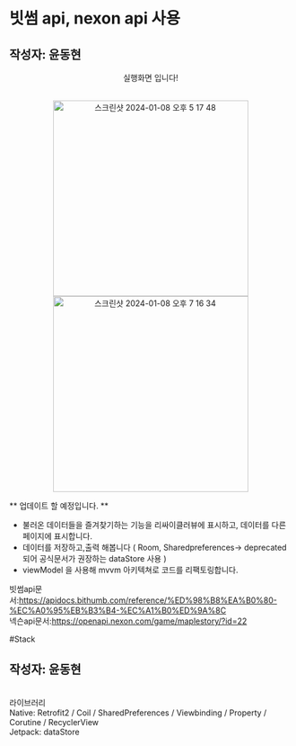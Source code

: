 # 빗썸 api, nexon api 사용 
## 작성자: 윤동현

<p align="center">
실행화면 입니다! <br/><br/>

<p align="center">
<img width="348" alt="스크린샷 2024-01-08 오후 5 17 48" src="https://github.com/Retudy/Maplemate/assets/129308578/1263b156-8154-42fd-a6d8-6e704fadb883">
<img width="348" alt="스크린샷 2024-01-08 오후 7 16 34" src="https://github.com/Retudy/Maplemate/assets/129308578/bc502b36-3e45-40bf-af13-5e7ede415291">



** 업데이트 할 예정입니다. **<br/>
- 불러온 데이터들을 즐겨찾기하는 기능을 리싸이클러뷰에 표시하고, 데이터를 다른 페이지에 표시합니다.<br/>
- 데이터를 저장하고,출력 해봅니다 ( Room, Sharedpreferences-> deprecated 되어 공식문서가 권장하는 dataStore 사용 )<br/>
- viewModel 을 사용해 mvvm 아키텍쳐로 코드를 리팩토링합니다. <br/>

빗썸api문서:https://apidocs.bithumb.com/reference/%ED%98%B8%EA%B0%80-%EC%A0%95%EB%B3%B4-%EC%A1%B0%ED%9A%8C<br/>
넥슨api문서:https://openapi.nexon.com/game/maplestory/?id=22 <br/>

#Stack
## 작성자: 윤동현
<br/>
라이브러리 <br/>
Native: Retrofit2 / Coil / SharedPreferences / Viewbinding / Property / Corutine / RecyclerView </br>
Jetpack: dataStore
